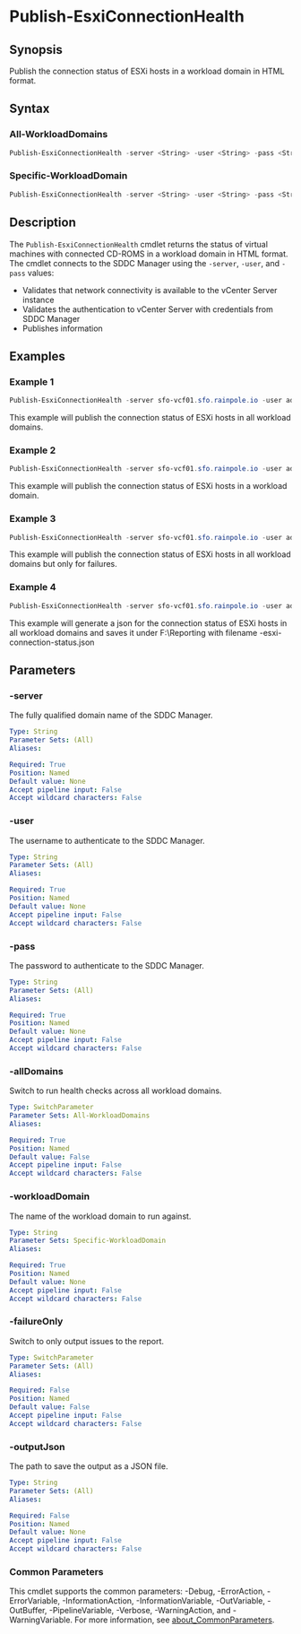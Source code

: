 # Publish-EsxiConnectionHealth

## Synopsis

Publish the connection status of ESXi hosts in a workload domain in HTML format.

## Syntax

### All-WorkloadDomains

```powershell
Publish-EsxiConnectionHealth -server <String> -user <String> -pass <String> [-allDomains] [-failureOnly] [-outputJson <String>] [<CommonParameters>]
```

### Specific-WorkloadDomain

```powershell
Publish-EsxiConnectionHealth -server <String> -user <String> -pass <String> -workloadDomain <String> [-failureOnly] [-outputJson <String>] [<CommonParameters>]
```

## Description

The `Publish-EsxiConnectionHealth` cmdlet returns the status of virtual machines with connected CD-ROMS in a workload domain in HTML format.
The cmdlet connects to the SDDC Manager using the `-server`, `-user`, and `-pass` values:

- Validates that network connectivity is available to the vCenter Server instance
- Validates the authentication to vCenter Server with credentials from SDDC Manager
- Publishes information

## Examples

### Example 1

```powershell
Publish-EsxiConnectionHealth -server sfo-vcf01.sfo.rainpole.io -user admin@local -pass VMw@re1!VMw@re1! -allDomains
```

This example will publish the connection status of ESXi hosts in all workload domains.

### Example 2

```powershell
Publish-EsxiConnectionHealth -server sfo-vcf01.sfo.rainpole.io -user admin@local -pass VMw@re1!VMw@re1! -workloadDomain sfo-w01
```

This example will publish the connection status of ESXi hosts in a workload domain.

### Example 3

```powershell
Publish-EsxiConnectionHealth -server sfo-vcf01.sfo.rainpole.io -user admin@local -pass VMw@re1!VMw@re1! -allDomains -failureOnly
```

This example will publish the connection status of ESXi hosts in all workload domains but only for failures.

### Example 4

```powershell
Publish-EsxiConnectionHealth -server sfo-vcf01.sfo.rainpole.io -user admin@local -pass VMw@re1!VMw@re1! -allDomains -outputJson F:\Reporting
```

This example will generate a json for the connection status of ESXi hosts in all workload domains and saves it under F:\Reporting with filename <timestamp>-esxi-connection-status.json

## Parameters

### -server

The fully qualified domain name of the SDDC Manager.

```yaml
Type: String
Parameter Sets: (All)
Aliases:

Required: True
Position: Named
Default value: None
Accept pipeline input: False
Accept wildcard characters: False
```

### -user

The username to authenticate to the SDDC Manager.

```yaml
Type: String
Parameter Sets: (All)
Aliases:

Required: True
Position: Named
Default value: None
Accept pipeline input: False
Accept wildcard characters: False
```

### -pass

The password to authenticate to the SDDC Manager.

```yaml
Type: String
Parameter Sets: (All)
Aliases:

Required: True
Position: Named
Default value: None
Accept pipeline input: False
Accept wildcard characters: False
```

### -allDomains

Switch to run health checks across all workload domains.

```yaml
Type: SwitchParameter
Parameter Sets: All-WorkloadDomains
Aliases:

Required: True
Position: Named
Default value: False
Accept pipeline input: False
Accept wildcard characters: False
```

### -workloadDomain

The name of the workload domain to run against.

```yaml
Type: String
Parameter Sets: Specific-WorkloadDomain
Aliases:

Required: True
Position: Named
Default value: None
Accept pipeline input: False
Accept wildcard characters: False
```

### -failureOnly

Switch to only output issues to the report.

```yaml
Type: SwitchParameter
Parameter Sets: (All)
Aliases:

Required: False
Position: Named
Default value: False
Accept pipeline input: False
Accept wildcard characters: False
```

### -outputJson

The path to save the output as a JSON file.

```yaml
Type: String
Parameter Sets: (All)
Aliases:

Required: False
Position: Named
Default value: None
Accept pipeline input: False
Accept wildcard characters: False
```

### Common Parameters

This cmdlet supports the common parameters: -Debug, -ErrorAction, -ErrorVariable, -InformationAction, -InformationVariable, -OutVariable, -OutBuffer, -PipelineVariable, -Verbose, -WarningAction, and -WarningVariable. For more information, see [about_CommonParameters](http://go.microsoft.com/fwlink/?LinkID=113216).
